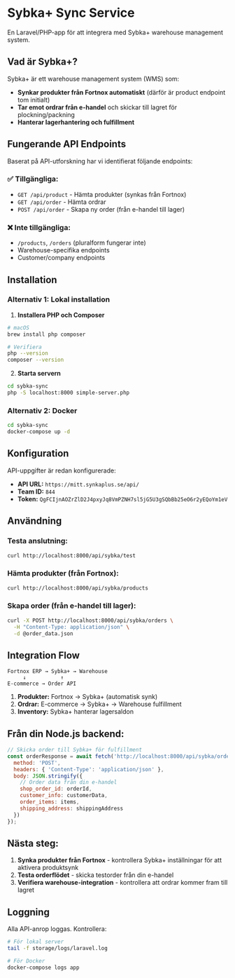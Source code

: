 # Sybka+ Sync Service

En Laravel/PHP-app för att integrera med Sybka+ warehouse management system.

## Vad är Sybka+?

Sybka+ är ett warehouse management system (WMS) som:
- **Synkar produkter från Fortnox automatiskt** (därför är product endpoint tom initialt)
- **Tar emot ordrar från e-handel** och skickar till lagret för plockning/packning
- **Hanterar lagerhantering och fulfillment**

## Fungerande API Endpoints

Baserat på API-utforskning har vi identifierat följande endpoints:

### ✅ Tillgängliga:
- `GET /api/product` - Hämta produkter (synkas från Fortnox)
- `GET /api/order` - Hämta ordrar 
- `POST /api/order` - Skapa ny order (från e-handel till lager)

### ❌ Inte tillgängliga:
- `/products`, `/orders` (pluralform fungerar inte)
- Warehouse-specifika endpoints 
- Customer/company endpoints

## Installation

### Alternativ 1: Lokal installation

1. **Installera PHP och Composer**
```bash
# macOS
brew install php composer

# Verifiera
php --version
composer --version
```

2. **Starta servern**
```bash
cd sybka-sync
php -S localhost:8000 simple-server.php
```

### Alternativ 2: Docker

```bash
cd sybka-sync
docker-compose up -d
```

## Konfiguration

API-uppgifter är redan konfigurerade:
- **API URL:** `https://mitt.synkaplus.se/api/`
- **Team ID:** `844`
- **Token:** `QgFCIjnAOZrZlD2J4pxyJq8VmPZNH7sl5jG5U3gSQbBb25eO6r2yEQoYm1eV`

## Användning

### Testa anslutning:
```bash
curl http://localhost:8000/api/sybka/test
```

### Hämta produkter (från Fortnox):
```bash
curl http://localhost:8000/api/sybka/products
```

### Skapa order (från e-handel till lager):
```bash
curl -X POST http://localhost:8000/api/sybka/orders \
  -H "Content-Type: application/json" \
  -d @order_data.json
```

## Integration Flow

```
Fortnox ERP → Sybka+ → Warehouse
     ↓           ↑
E-commerce → Order API
```

1. **Produkter:** Fortnox → Sybka+ (automatisk synk)
2. **Ordrar:** E-commerce → Sybka+ → Warehouse fulfillment
3. **Inventory:** Sybka+ hanterar lagersaldon

## Från din Node.js backend:

```javascript
// Skicka order till Sybka+ för fulfillment
const orderResponse = await fetch('http://localhost:8000/api/sybka/orders', {
  method: 'POST',
  headers: { 'Content-Type': 'application/json' },
  body: JSON.stringify({
    // Order data från din e-handel
    shop_order_id: orderId,
    customer_info: customerData,
    order_items: items,
    shipping_address: shippingAddress
  })
});
```

## Nästa steg:

1. **Synka produkter från Fortnox** - kontrollera Sybka+ inställningar för att aktivera produktsynk
2. **Testa orderflödet** - skicka testorder från din e-handel
3. **Verifiera warehouse-integration** - kontrollera att ordrar kommer fram till lagret

## Loggning

Alla API-anrop loggas. Kontrollera:
```bash
# För lokal server
tail -f storage/logs/laravel.log

# För Docker
docker-compose logs app
``` 